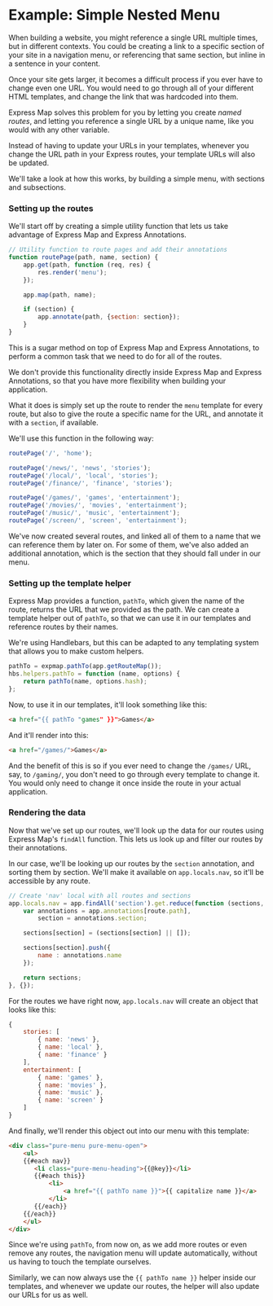 # Example: Simple Nested Menu

When building a website, you might reference a single URL multiple times, but
in different contexts. You could be creating a link to a specific section of
your site in a navigation menu, or referencing that same section, but inline in
a sentence in your content.

Once your site gets larger, it becomes a difficult process if you ever have to
change even one URL. You would need to go through all of your different HTML
templates, and change the link that was hardcoded into them.

Express Map solves this problem for you by letting you create *named routes*,
and letting you reference a single URL by a unique name, like you would with
any other variable.

Instead of having to update your URLs in your templates, whenever you change
the URL path in your Express routes, your template URLs will also be updated.

We'll take a look at how this works, by building a simple menu, with sections
and subsections.

### Setting up the routes

We'll start off by creating a simple utility function that lets us take
advantage of Express Map and Express Annotations. 

```js
// Utility function to route pages and add their annotations
function routePage(path, name, section) {
    app.get(path, function (req, res) {
        res.render('menu');
    });

    app.map(path, name);

    if (section) {
        app.annotate(path, {section: section});
    }
}
```

This is a sugar method on top of Express Map and Express Annotations, to
perform a common task that we need to do for all of the routes. 

We don't provide this functionality directly inside Express Map and Express Annotations, so that you have more flexibility when building your application.

What it does is simply set up the route to render the `menu` template for
every route, but also to give the route a specific name for the URL, and
annotate it with a `section`, if available.

We'll use this function in the following way:
```js
routePage('/', 'home');

routePage('/news/', 'news', 'stories');
routePage('/local/', 'local', 'stories');
routePage('/finance/', 'finance', 'stories');

routePage('/games/', 'games', 'entertainment');
routePage('/movies/', 'movies', 'entertainment');
routePage('/music/', 'music', 'entertainment');
routePage('/screen/', 'screen', 'entertainment');

```

We've now created several routes, and linked all of them to a name that we
can reference them by later on. For some of them, we've also added an
additional annotation, which is the section that they should fall under in our
menu.

### Setting up the template helper

Express Map provides a function, `pathTo`, which given the name of the route,
returns the URL that we provided as the path. We can create a template helper
out of `pathTo`, so that we can use it in our templates and reference routes
by their names.

We're using Handlebars, but this can be adapted to any templating system that
allows you to make custom helpers.
```js
pathTo = expmap.pathTo(app.getRouteMap());
hbs.helpers.pathTo = function (name, options) {
    return pathTo(name, options.hash);
};
```

Now, to use it in our templates, it'll look something like this:
```html
<a href="{{ pathTo "games" }}">Games</a>
```

And it'll render into this:
```html
<a href="/games/">Games</a>
```

And the benefit of this is so if you ever need to change the `/games/` URL,
say, to `/gaming/`, you don't need to go through every template to change it.
You would only need to change it once inside the route in your actual 
application.

### Rendering the data

Now that we've set up our routes, we'll look up the data for our routes using
Express Map's `findAll` function. This lets us look up and filter our routes
by their annotations.

In our case, we'll be looking up our routes by the `section` annotation, and
sorting them by section. We'll make it available on `app.locals.nav`, so it'll
be accessible by any route.
```js
// Create 'nav' local with all routes and sections
app.locals.nav = app.findAll('section').get.reduce(function (sections, route) {
    var annotations = app.annotations[route.path],
        section = annotations.section;

    sections[section] = (sections[section] || []);

    sections[section].push({
        name : annotations.name
    });

    return sections;
}, {});
```

For the routes we have right now, `app.locals.nav` will create an object that
looks like this:
```js
{
    stories: [
        { name: 'news' },
        { name: 'local' },
        { name: 'finance' }
    ],
    entertainment: [
        { name: 'games' },
        { name: 'movies' },
        { name: 'music' },
        { name: 'screen' }
    ]
}
```

And finally, we'll render this object out into our menu with this template:
```html
<div class="pure-menu pure-menu-open">
    <ul>
    {{#each nav}}
       <li class="pure-menu-heading">{{@key}}</li>
       {{#each this}}
           <li>
               <a href="{{ pathTo name }}">{{ capitalize name }}</a>
           </li>
       {{/each}}
    {{/each}}
    </ul>
</div>
```

Since we're using `pathTo`, from now on, as we add more routes or even remove
any routes, the navigation menu will update automatically, without us having
to touch the template ourselves.

Similarly, we can now always use the `{{ pathTo name }}` helper inside our
templates, and whenever we update our routes, the helper will also update our
URLs for us as well.
